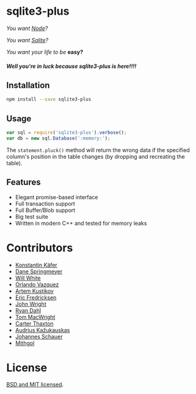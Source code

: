 # sqlite3-plus

*You want [Node](http://nodejs.org/)?*

*You want [Sqlite](http://sqlite.org/)?*

*You want your life to be* **easy?**

##### **Well you're in luck because sqlite3-plus is here!!!!**

## Installation

```bash
npm install --save sqlite3-plus
```

## Usage

```js
var sql = require('sqlite3-plus').verbose();
var db = new sql.Database(':memory:');
```

The `statement.pluck()` method will return the wrong data if the specified column's position in the table changes (by dropping and recreating the table).

## Features

 - Elegant promise-based interface
 - Full transaction support
 - Full Buffer/Blob support
 - Big test suite
 - Written in modern C++ and tested for memory leaks

# Contributors

* [Konstantin Käfer](https://github.com/kkaefer)
* [Dane Springmeyer](https://github.com/springmeyer)
* [Will White](https://github.com/willwhite)
* [Orlando Vazquez](https://github.com/orlandov)
* [Artem Kustikov](https://github.com/artiz)
* [Eric Fredricksen](https://github.com/grumdrig)
* [John Wright](https://github.com/mrjjwright)
* [Ryan Dahl](https://github.com/ry)
* [Tom MacWright](https://github.com/tmcw)
* [Carter Thaxton](https://github.com/carter-thaxton)
* [Audrius Kažukauskas](https://github.com/audriusk)
* [Johannes Schauer](https://github.com/pyneo)
* [Mithgol](https://github.com/Mithgol)

# License

[BSD and MIT licensed](https://github.com/JoshuaWise/node-sqlite3-plus/blob/master/LICENSE.md).
